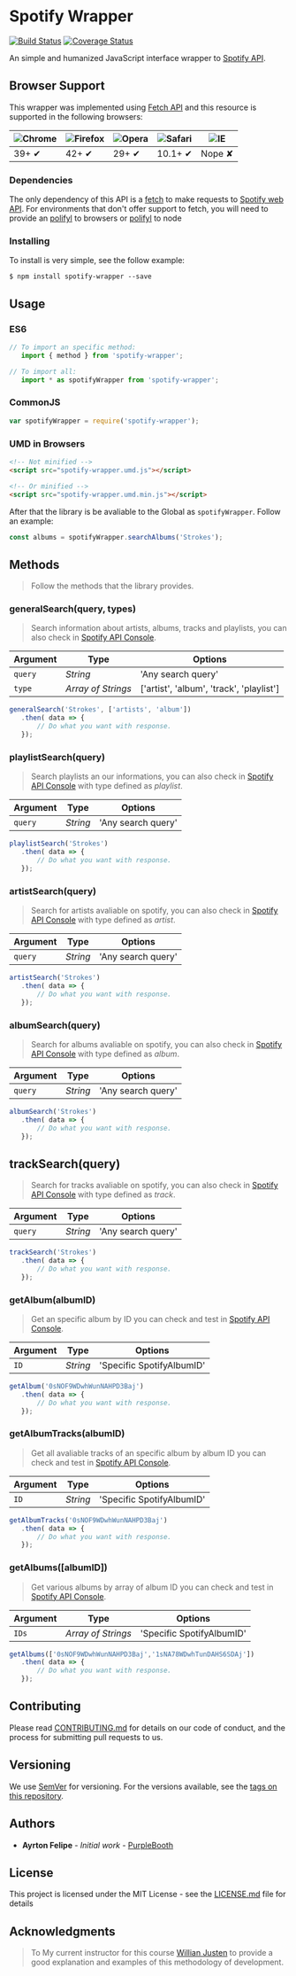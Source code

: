 # Spotify Wrapper

[![Build Status](https://travis-ci.org/tunnes/spotfy-wrapper.svg?branch=master)](https://travis-ci.org/tunnes/spotify-wrapper)
[![Coverage Status](https://coveralls.io/repos/github/tunnes/spotfy-wrapper/badge.svg?branch=master)](https://coveralls.io/github/tunnes/spotify-wrapper?branch=master)   

An simple and humanized JavaScript interface wrapper to [Spotify API](https://developer.spotify.com/web-api/).

## Browser Support 
This wrapper was implemented using [Fetch API](https://github.com/whatwg/fetch) and this resource is supported in the following browsers: 

![Chrome](https://www.iconsdb.com/icons/preview/black/chrome-xl.png) | ![Firefox](https://www.iconsdb.com/icons/preview/black/firefox-xl.png) | ![Opera](https://www.iconsdb.com/icons/preview/black/opera-xl.png) | ![Safari](https://www.iconsdb.com/icons/preview/black/safari-xl.png) | ![IE](https://www.iconsdb.com/icons/preview/black/internet-explorer-xl.png) |
--- | --- | --- | --- | --- |
39+ ✔ | 42+ ✔ | 29+ ✔ | 10.1+ ✔ | Nope ✘ |

### Dependencies
The only dependency of this API is a [fetch](https://github.com/whatwg/fetch) to make requests to 
[Spotify web API](https://developer.spotify.com/web-api/). For environments that don't offer support to fetch, you will need to provide an
[polifyl](https://github.com/github/fetch) to browsers or [polifyl](https://www.npmjs.com/package/node-fetch) to node

### Installing
To install is very simple, see the follow example:

```
$ npm install spotify-wrapper --save
```
## Usage

### ES6
```js
// To import an specific method: 
   import { method } from 'spotify-wrapper';

// To import all: 
   import * as spotifyWrapper from 'spotify-wrapper';
```
### CommonJS
```js
var spotifyWrapper = require('spotify-wrapper');
```
### UMD in Browsers
```html
<!-- Not minified -->
<script src="spotify-wrapper.umd.js"></script>

<!-- Or minified -->
<script src="spotify-wrapper.umd.min.js"></script>
```
After that the library is be avaliable to the Global as `spotifyWrapper`.
Follow an example:
```js
const albums = spotifyWrapper.searchAlbums('Strokes');
```

## Methods
> Follow the methods that the library provides.

### **generalSearch(query, types)**
> Search information about artists, albums, tracks and playlists, you can also check in [Spotify API Console](https://developer.spotify.com/web-api/console/get-search-item).
 
 | Argument | Type              | Options                                 |
 |----------|-------------------|-----------------------------------------|
 |`query`   |*String*           | 'Any search query'                      |
 |`type`    |*Array of Strings* | ['artist', 'album', 'track', 'playlist']|

 ```js
 generalSearch('Strokes', ['artists', 'album'])
    .then( data => {
        // Do what you want with response.
    });
 ```

 ### **playlistSearch(query)**
> Search playlists an our informations, you can also check in [Spotify API Console](https://developer.spotify.com/web-api/console/get-search-item) with type defined as *playlist*.
 
 | Argument | Type     | Options            |
 |----------|----------|--------------------|
 | `query`  | *String* | 'Any search query' |
 
 ```js
 playlistSearch('Strokes')
    .then( data => {
        // Do what you want with response.
    });
 ```

 ### **artistSearch(query)**
> Search for artists avaliable on spotify, you can also check in [Spotify API Console](https://developer.spotify.com/web-api/console/get-search-item) with type defined as *artist*.
 
 | Argument | Type     | Options            |
 |----------|----------|--------------------|
 | `query`  | *String* | 'Any search query' |
 
 ```js
 artistSearch('Strokes')
    .then( data => {
        // Do what you want with response.
    });
 ```

 ### **albumSearch(query)**
> Search for albums avaliable on spotify, you can also check in [Spotify API Console](https://developer.spotify.com/web-api/console/get-search-item) with type defined as *album*.

 | Argument | Type     | Options            |
 |----------|----------|--------------------|
 | `query`  | *String* | 'Any search query' |
 
 ```js
 albumSearch('Strokes')
    .then( data => {
        // Do what you want with response.
    });
 ```
 
 ## **trackSearch(query)**
> Search for tracks avaliable on spotify, you can also check in [Spotify API Console](https://developer.spotify.com/web-api/console/get-search-item) with type defined as *track*.
 
 | Argument | Type     | Options            |
 |----------|----------|--------------------|
 | `query`  | *String* | 'Any search query' |

 ```js
 trackSearch('Strokes')
    .then( data => {
        // Do what you want with response.
    });
 ```

 ### **getAlbum(albumID)**
> Get an specific album by ID you can check and test in [Spotify API Console](https://developer.spotify.com/web-api/console/get-album/).
 
 | Argument | Type     | Options                           |
 |----------|----------|-----------------------------------|
 | `ID`     | *String* | 'Specific SpotifyAlbumID'          |
 
 ```js
 getAlbum('0sNOF9WDwhWunNAHPD3Baj')
    .then( data => {
        // Do what you want with response.
    });
 ```

 ### **getAlbumTracks(albumID)**
> Get all avaliable tracks of an specific album by album ID you can check and test in [Spotify API Console](https://developer.spotify.com/web-api/console/get-album/).

 | Argument | Type     | Options                           |
 |----------|----------|-----------------------------------|
 | `ID`     | *String* | 'Specific SpotifyAlbumID'          |

 ```js
 getAlbumTracks('0sNOF9WDwhWunNAHPD3Baj')
    .then( data => {
        // Do what you want with response.
    });
 ```

 ### **getAlbums([albumID])**
> Get various albums by array of album ID you can check and test in [Spotify API Console](https://developer.spotify.com/web-api/console/get-album/).

| Argument | Type               | Options                           |
|----------|--------------------|-----------------------------------|
| `IDs`    | *Array of Strings* | 'Specific SpotifyAlbumID'          |
 
 ```js
 getAlbums(['0sNOF9WDwhWunNAHPD3Baj','1sNA78WDwhTunDAHS6SDAj'])
    .then( data => {
        // Do what you want with response.
    });
 ```

## Contributing

Please read [CONTRIBUTING.md](https://gist.github.com/PurpleBooth/b24679402957c63ec426) for details on our code of conduct, and the process for submitting pull requests to us.

## Versioning

We use [SemVer](http://semver.org/) for versioning. For the versions available, see the [tags on this repository](https://github.com/your/project/tags). 

## Authors

* **Ayrton Felipe** - *Initial work* - [PurpleBooth](https://github.com/tunnes)

## License
This project is licensed under the MIT License - see the [LICENSE.md](LICENSE.md) file for details

## Acknowledgments

> To My current instructor for this course [Willian Justen](https://github.com/willianjusten/) to provide a good explanation and examples of this methodology of development.
